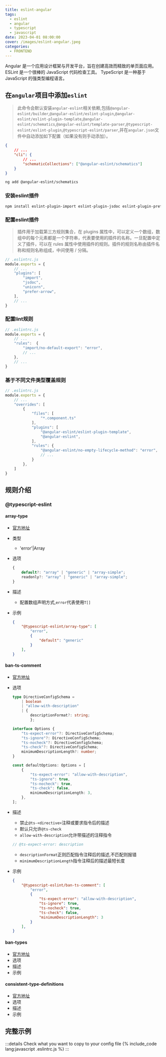```yaml
---
title: eslint-angular
tags: 
  - eslint
  - angular
  - typescript
  - javascript
date: 2023-04-01 08:00:00
cover: /images/eslint-angular.jpeg
categories:
  - FRONTEND
---
```

Angular 是一个应用设计框架与开发平台，旨在创建高效而精致的单页面应用。
ESLint 是一个很棒的 JavaScript 代码检查工具。
TypeScript 是一种基于 JavaScript 的强类型编程语言。

## 在`angular`项目中添加`eslint`

> 此命令会默认安装`angular-eslint`相关依赖,包括`@angular-eslint/builder`,`@angular-eslint/eslint-plugin`,`@angular-eslint/eslint-plugin-template`,`@angular-eslint/schematics`,`@angular-eslint/template-parser`,`@typescript-eslint/eslint-plugin`,`@typescript-eslint/parser`,并在`angular.json`文件中自动添加如下配置（如果没有则手动添加）。

```json
{
    // ...
    "cli": {
        // ...
        "schematicCollections": ["@angular-eslint/schematics"]
    }
}
```

```bash
ng add @angular-eslint/schematics
```

### 安装eslint插件

```bash
npm install eslint-plugin-import eslint-plugin-jsdoc eslint-plugin-prefer-arrow eslint-plugin-unicorn --save-dev
```

### 配置eslint插件

> 插件用于加载第三方规则集合，在 plugins 属性中，可以定义一个数组，数组中的每个元素都是一个字符串，代表要使用的插件的名称。一旦配置中定义了插件，可以在 rules 属性中使用插件的规则。插件的规则名称由插件名称和规则名称组成，中间使用 / 分隔。

```javascript
// .eslintrc.js
module.exports = {
    // ...
    "plugins": [
        "import",
        "jsdoc",
        "unicorn",
        "prefer-arrow",
    ],
    // ...
}
```

### 配置lint规则

```javascript
// .eslintrc.js
module.exports = {
    // ...
    "rules":  {
        "import/no-default-export": "error",
        // ...
    },
    // ...
}
```

### 基于不同文件类型覆盖规则

```javascript
// .eslintrc.js
module.exports = {
    // ...
    "overrides": [
        {
            "files": [
                "*.component.ts"
            ],
            "plugins": [
                "@angular-eslint/eslint-plugin-template",
                "@angular-eslint",
            ],
            "rules": {
                "@angular-eslint/no-empty-lifecycle-method": "error",
                // ...
            }
        },
    ]
}
```

## 规则介绍

### @typescript-eslint

#### array-type

- [官方地址](https://typescript-eslint.io/rules/array-type)
- 类型
    - 'error'|Array
- 选项

    ```TypeScript
    {
        default?: "array" | "generic" | "array-simple";
        readonly?: "array" | "generic" | "array-simple";
    }
    ```

- 描述
    - 配置数组声明方式,`error`代表使用`T[]`
- 示例

    ```json
    {
        "@typescript-eslint/array-type": [
            "error",
            {
                "default": "generic"
            }
        ],
    }
    ```

#### ban-ts-comment

- [官方地址](https://typescript-eslint.io/rules/ban-ts-comment)
- 选项

    ```typescript
    type DirectiveConfigSchema =
        | boolean
        | "allow-with-description"
        | {
            descriptionFormat?: string;
            };

    interface Options {
        "ts-expect-error"?: DirectiveConfigSchema;
        "ts-ignore"?: DirectiveConfigSchema;
        "ts-nocheck"?: DirectiveConfigSchema;
        "ts-check"?: DirectiveConfigSchema;
        minimumDescriptionLength?: number;
    }

    const defaultOptions: Options = [
        {
            "ts-expect-error": "allow-with-description",
            "ts-ignore": true,
            "ts-nocheck": true,
            "ts-check": false,
            minimumDescriptionLength: 3,
        },
    ];
    ```

- 描述
    - 禁止`@ts-<directive>`注释或要求指令后的描述
    - 默认只允许`@ts-check`
    - `allow-with-description`允许带描述的注释指令

    ```typescript
    // @ts-expect-error: description
    ```

    - `descriptionFormat`正则匹配指令注释后的描述,不匹配则报错
    - `minimumDescriptionLength`指令注释后的描述最短长度
- 示例

    ```json
    {
        "@typescript-eslint/ban-ts-comment": [
            "error",
            { 
                "ts-expect-error": "allow-with-description",
                "ts-ignore": true,
                "ts-nocheck": true,
                "ts-check": false,
                "minimumDescriptionLength": 3
            }
        ],
    }
    ```

#### ban-types

- [官方地址](https://typescript-eslint.io/rules/ban-types)
- 选项
- 描述
- 示例

#### consistent-type-definitions

- [官方地址](https://typescript-eslint.io/rules/consistent-type-definitions)
- 选项
- 描述
- 示例

## 完整示例

:::details Check what you want to copy to your config file
{% include_code lang:javascript .eslintrc.js %}
:::
